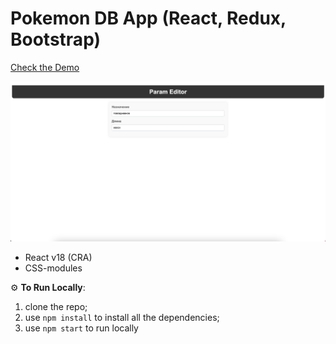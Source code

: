 # Pokemon DB App (React, Redux, Bootstrap)

<a href="https://romanovroma.github.io/param-editor/" target="_blank">Check the Demo</a>

<img src="./src/assets/screenshot.png" alt="screenshot Param Editor" />

- React v18 (CRA)
- CSS-modules

⚙️ **To Run Locally**:

1. clone the repo;
2. use `npm install` to install all the dependencies;
3. use `npm start` to run locally